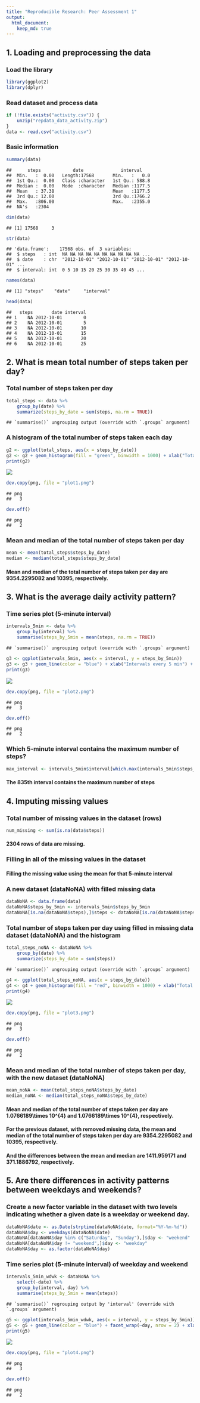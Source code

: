 ```yaml
---
title: "Reproducible Research: Peer Assessment 1"
output: 
  html_document:
    keep_md: true
---
```


## 1. Loading and preprocessing the data
### Load the library

```r
library(ggplot2)
library(dplyr)
```

### Read dataset and process data

```r
if (!file.exists("activity.csv")) {
	unzip("repdata_data_activity.zip")
}
data <- read.csv("activity.csv")
```

### Basic information

```r
summary(data)
```

```
##      steps            date              interval     
##  Min.   :  0.00   Length:17568       Min.   :   0.0  
##  1st Qu.:  0.00   Class :character   1st Qu.: 588.8  
##  Median :  0.00   Mode  :character   Median :1177.5  
##  Mean   : 37.38                      Mean   :1177.5  
##  3rd Qu.: 12.00                      3rd Qu.:1766.2  
##  Max.   :806.00                      Max.   :2355.0  
##  NA's   :2304
```

```r
dim(data)
```

```
## [1] 17568     3
```

```r
str(data)
```

```
## 'data.frame':	17568 obs. of  3 variables:
##  $ steps   : int  NA NA NA NA NA NA NA NA NA NA ...
##  $ date    : chr  "2012-10-01" "2012-10-01" "2012-10-01" "2012-10-01" ...
##  $ interval: int  0 5 10 15 20 25 30 35 40 45 ...
```

```r
names(data)
```

```
## [1] "steps"    "date"     "interval"
```

```r
head(data)
```

```
##   steps       date interval
## 1    NA 2012-10-01        0
## 2    NA 2012-10-01        5
## 3    NA 2012-10-01       10
## 4    NA 2012-10-01       15
## 5    NA 2012-10-01       20
## 6    NA 2012-10-01       25
```

## 2. What is mean total number of steps taken per day?
### Total number of steps taken per day

```r
total_steps <- data %>%
    group_by(date) %>%
    summarize(steps_by_date = sum(steps, na.rm = TRUE))
```

```
## `summarise()` ungrouping output (override with `.groups` argument)
```

### A histogram of the total number of steps taken each day

```r
g2 <- ggplot(total_steps, aes(x = steps_by_date))
g2 <- g2 + geom_histogram(fill = "green", binwidth = 1000) + xlab("Total steps taken each day") + ylab("Frequency") + ggtitle("The total number of steps taken each day")
print(g2)
```

![](PA1_template_files/figure-html/unnamed-chunk-5-1.png)<!-- -->

```r
dev.copy(png, file = "plot1.png")
```

```
## png 
##   3
```

```r
dev.off()
```

```
## png 
##   2
```

### Mean and median of the total number of steps taken per day

```r
mean <- mean(total_steps$steps_by_date)
median <- median(total_steps$steps_by_date)
```
#### Mean and median of the total number of steps taken per day are 9354.2295082 and 10395, respectively.

## 3. What is the average daily activity pattern?
### Time series plot (5-minute interval)

```r
intervals_5min <- data %>%
    group_by(interval) %>%
    summarise(steps_by_5min = mean(steps, na.rm = TRUE))
```

```
## `summarise()` ungrouping output (override with `.groups` argument)
```

```r
g3 <- ggplot(intervals_5min, aes(x = interval, y = steps_by_5min))
g3 <- g3 + geom_line(color = "blue") + xlab("Intervals every 5 min") + ylab("Average steps taken") + ggtitle("Time series plot of average steps taken for every 5 min interval")
print(g3)
```

![](PA1_template_files/figure-html/unnamed-chunk-7-1.png)<!-- -->

```r
dev.copy(png, file = "plot2.png")
```

```
## png 
##   3
```

```r
dev.off()
```

```
## png 
##   2
```

### Which 5-minute interval contains the maximum number of steps?

```r
max_interval <- intervals_5min$interval[which.max(intervals_5min$steps_by_5min)]
```
#### The 835th interval contains the maximum number of steps

## 4. Imputing missing values
### Total number of missing values in the dataset (rows)

```r
num_missing <- sum(is.na(data$steps))
```
#### 2304 rows of data are missing.

### Filling in all of the missing values in the dataset
#### Filling the missing value using the mean for that 5-minute interval
### A new dataset (dataNoNA) with filled missing data

```r
dataNoNA <- data.frame(data)
dataNoNA$steps_by_5min <- intervals_5min$steps_by_5min
dataNoNA[is.na(dataNoNA$steps),]$steps <- dataNoNA[is.na(dataNoNA$steps),]$steps_by_5min
```

### Total number of steps taken per day using filled in missing data dataset (dataNoNA) and the histogram

```r
total_steps_noNA <- dataNoNA %>%
    group_by(date) %>%
    summarize(steps_by_date = sum(steps))
```

```
## `summarise()` ungrouping output (override with `.groups` argument)
```

```r
g4 <- ggplot(total_steps_noNA, aes(x = steps_by_date))
g4 <- g4 + geom_histogram(fill = "red", binwidth = 1000) + xlab("Total steps taken each day") + ylab("Frequency") + ggtitle("The total number of steps taken each day, with filled in missing data")
print(g4)
```

![](PA1_template_files/figure-html/unnamed-chunk-11-1.png)<!-- -->

```r
dev.copy(png, file = "plot3.png")
```

```
## png 
##   3
```

```r
dev.off()
```

```
## png 
##   2
```

### Mean and median of the total number of steps taken per day, with the new dataset (dataNoNA)

```r
mean_noNA <- mean(total_steps_noNA$steps_by_date)
median_noNA <- median(total_steps_noNA$steps_by_date)
```
#### Mean and median of the total number of steps taken per day are 1.0766189\times 10^{4} and 1.0766189\times 10^{4}, respectively.
#### For the previous dataset, with removed missing data, the mean and median of the total number of steps taken per day are 9354.2295082 and 10395, respectively.
#### And the differences between the mean and median are 1411.959171 and 371.1886792, respectively.

## 5. Are there differences in activity patterns between weekdays and weekends?
### Create a new factor variable in the dataset with two levels indicating whether a given date is a weekday or weekend day.

```r
dataNoNA$date <- as.Date(strptime(dataNoNA$date, format="%Y-%m-%d"))
dataNoNA$day <- weekdays(dataNoNA$date)
dataNoNA[dataNoNA$day %in% c("Saturday", "Sunday"),]$day <- "weekend"
dataNoNA[dataNoNA$day != "weekend",]$day <- "weekday"
dataNoNA$day <- as.factor(dataNoNA$day)
```

### Time series plot (5-minute interval) of weekday and weekend

```r
intervals_5min_wdwk <- dataNoNA %>%
    select(-date) %>%
    group_by(interval, day) %>%
    summarise(steps_by_5min = mean(steps))
```

```
## `summarise()` regrouping output by 'interval' (override with `.groups` argument)
```

```r
g5 <- ggplot(intervals_5min_wdwk, aes(x = interval, y = steps_by_5min))
g5 <- g5 + geom_line(color = "blue") + facet_wrap(~day, nrow = 2) + xlab("Intervals every 5 min") + ylab("Average steps taken") + ggtitle("Time series plot of average steps taken for every 5 min interval")
print(g5)
```

![](PA1_template_files/figure-html/unnamed-chunk-14-1.png)<!-- -->

```r
dev.copy(png, file = "plot4.png")
```

```
## png 
##   3
```

```r
dev.off()
```

```
## png 
##   2
```
